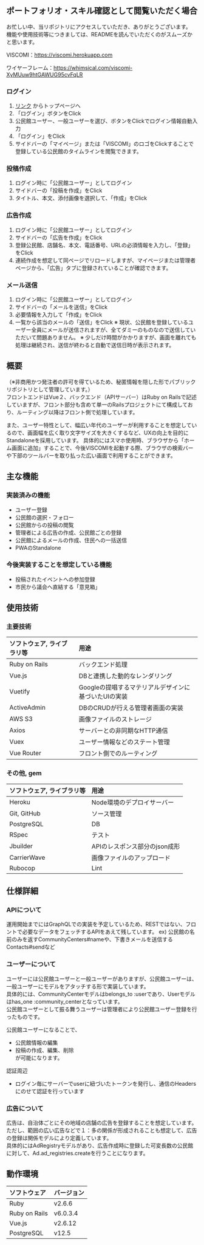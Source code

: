 ## ポートフォリオ・スキル確認として閲覧いただく場合
お忙しい中、当リポジトリにアクセスしていただき、ありがとうございます。  
機能や使用技術等につきましては、READMEを読んでいただくのがスムーズかと思います。  

VISCOMI：https://viscomi.herokuapp.com  

ワイヤーフレーム：https://whimsical.com/viscomi-XyMUuw9htGAWUG95cvFqLR

### ログイン
1. [リンク](https://viscomi.herokuapp.com)
からトップページへ
2. 「ログイン」ボタンをClick
3. 公民館ユーザー、一般ユーザーを選び、ボタンをClickでログイン情報自動入力
4. 「ログイン」をClick
5. サイドバーの「マイページ」または「VISCOMI」のロゴをClickすることで登録している公民館のタイムラインを閲覧できます。

### 投稿作成
1. ログイン時に「公民館ユーザー」としてログイン
2. サイドバーの「投稿を作成」をClick
3. タイトル、本文、添付画像を選択して、「作成」をClick

### 広告作成
1. ログイン時に「公民館ユーザー」としてログイン
2. サイドバーの「広告を作成」をClick
3. 登録公民館、店舗名、本文、電話番号、URLの必須情報を入力し、「登録」をClick
4. 連続作成を想定して同ページでリロードしますが、マイページまたは管理者ページから、「広告」タブに登録されていることが確認できます。

### メール送信
1. ログイン時に「公民館ユーザー」としてログイン
2. サイドバーの「メールを送信」をClick
3. 必要情報を入力して「作成」をClick
4. 一覧から該当のメールの「送信」をClick
※ 現状、公民館を登録しているユーザー全員にメールが送信されますが、全てダミーのものなので送信していただいて問題ありません。
※ 少しだけ時間がかかりますが、画面を離れても処理は継続され、送信が終わると自動で送信日時が表示されます。

## 概要
（※非商用かつ発注者の許可を得ているため、秘匿情報を隠した形でパブリックリポジトリとして管理しています。）  
フロントエンドはVue２、バックエンド（APIサーバー）はRuby on Railsで記述していますが、フロント部分も含めて単一のRailsプロジェクトにて構成しており、ルーティング以降はフロント側で処理しています。  

また、ユーザー特性として、幅広い年代のユーザーが利用することを想定しているので、画面幅を広く取り文字サイズを大きくするなど、UXの向上を目的にStandaloneを採用しています。
具体的にはスマホ使用時、ブラウザから「ホーム画面に追加」することで、今後VISCOMIを起動する際、ブラウザの検索バーや下部のツールバーを取り払った広い画面で利用することができます。

## 主な機能
### 実装済みの機能
 - ユーザー登録
 - 公民館の選択・フォロー
 - 公民館からの投稿の閲覧
 - 管理者による広告の作成、公民館ごとの登録
 - 公民館によるメールの作成、住民への一括送信
 - PWAのStandalone

### 今後実装することを想定している機能
 - 投稿されたイベントへの参加登録
 - 市民から議会へ直結する「意見箱」

## 使用技術
### 主要技術

| ソフトウェア, ライブラリ等| 用途 |
|:--|:--|
Ruby on Rails | バックエンド処理
Vue.js | DBと連携した動的なレンダリング
Vuetify | Googleの提唱するマテリアルデザインに基づいたUIの実装
ActiveAdmin | DBのCRUDが行える管理者画面の実装
AWS S3 | 画像ファイルのストレージ
Axios | サーバーとの非同期なHTTP通信
Vuex | ユーザー情報などのステート管理
Vue Router | フロント側でのルーティング

### その他, gem
| ソフトウェア, ライブラリ等| 用途 |
|:--|:--|
Heroku | Node環境のデプロイサーバー
Git, GitHub | ソース管理
PostgreSQL | DB
RSpec | テスト
Jbuilder | APIのレスポンス部分のjson成形
CarrierWave | 画像ファイルのアップロード
Rubocop | Lint

## 仕様詳細
### APIについて
運用開始までにはGraphQLでの実装を予定しているため、RESTではない、フロントで必要なデータをフェッチするAPIをあえて残しています。
ex) 公民館の名前のみを返すCommunityCenters#nameや、下書きメールを送信するContacts#sendなど

### ユーザーについて
ユーザーには公民館ユーザーと一般ユーザーがありますが、公民館ユーザーは、一般ユーザーにモデルをアタッチする形で実装しています。  
具体的には、CommunityCenterモデルはbelongs_to :userであり、Userモデルはhas_one :community_centerとなっています。  
公民館ユーザーとして振る舞うユーザーは管理者により公民館ユーザー登録を行ったものです。  

公民館ユーザーになることで、
- 公民館情報の編集
- 投稿の作成、編集、削除  
が可能になります。

認証周辺
- ログイン毎にサーバーでuserに紐づいたトークンを発行し、通信のHeadersにのせて認証を行っています

### 広告について
広告は、自治体ごとにその地域の店舗の広告を登録することを想定しています。ただし、範囲の広い広告などで１：多の関係が形成されることも想定して、広告の登録は関係モデルにより定義しています。  
具体的にはAdRegistryモデルがあり、広告作成時に登録した可変長数の公民館に対して、Ad.ad_registries.createを行うことになります。

## 動作環境
|ソフトウェア | バージョン |
|:--|:--|
Ruby | v2.6.6
Ruby on Rails | v6.0.3.4
Vue.js | v2.6.12
PostgreSQL | v12.5
